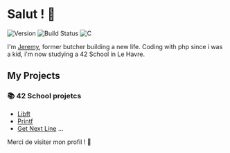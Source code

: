 # Salut ! 👋

![Version](https://img.shields.io/badge/version-1.0.0-brightgreen)
![Build Status](https://img.shields.io/badge/build-passing-brightgreen)
![C](https://img.shields.io/badge/language-C-orange)

I'm [Jeremy](https://github.com/JeremyCheron), former butcher building a new life.
Coding with php since i was a kid, i'm now studying a 42 School in Le Havre.

## My Projects

### 📚 42 School projetcs
- [Libft](https://github.com/JeremyCheron/Libft) 
- [Printf](https://github.com/JeremyCheron/ft_printf)
- [Get Next Line](https://github.com/JeremyCheron/get_next_line)
...

Merci de visiter mon profil ! 🙌


